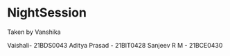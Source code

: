 # NightSession

Taken by Vanshika

Vaishali- 21BDS0043
Aditya Prasad - 21BIT0428
Sanjeev R M - 21BCE0430

